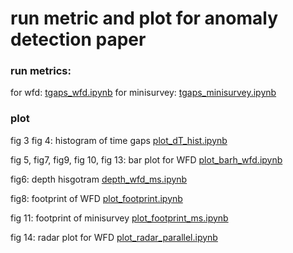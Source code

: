 # run metric and plot for anomaly detection paper 

### run metrics: 
for wfd:   [tgaps_wfd.ipynb](tgaps_wfd.ipynb)
for minisurvey: [tgaps_minisurvey.ipynb](tgaps_minisurvey.ipynb)

### plot
fig 3 fig 4: histogram of time gaps  [plot_dT_hist.ipynb](plot_dT_hist.ipynb)

fig 5, fig7,  fig9, fig 10, fig 13: bar plot for WFD [plot_barh_wfd.ipynb](plot_barh_wfd.ipynb)

fig6: depth hisgotram [depth_wfd_ms.ipynb](depth_wfd_ms.ipynb)

fig8: footprint of WFD [plot_footprint.ipynb](plot_footprint_wfd.ipynb)

fig 11: footprint of minisurvey [plot_footprint_ms.ipynb](plot_footprint_ms.ipynb)

fig 14: radar plot for WFD [plot_radar_parallel.ipynb](plot_radar_parallel.ipynb) 

